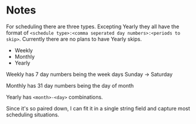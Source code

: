 # Notes

For scheduling there are three types. Excepting Yearly they all have the format
of `<schedule type>:<comma seperated day numbers>:<periods to skip>`. Currently there are no plans to
have Yearly skips.

* Weekly
* Monthly
* Yearly

Weekly has 7 day numbers being the week days Sunday -> Saturday

Monthly has 31 day numbers being the day of month

Yearly has `<month>-<day>` combinations.

Since it's so paired down, I can fit it in a single string field and capture most scheduling situations.
